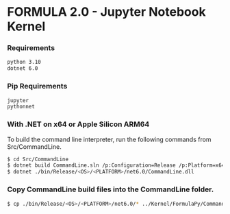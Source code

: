 # FORMULA 2.0 - Jupyter Notebook Kernel

### Requirements
```bash
python 3.10
dotnet 6.0
```

### Pip Requirements
```bash
jupyter
pythonnet
```

### With .NET on x64 or Apple Silicon ARM64
To build the command line interpreter, run the following commands from Src/CommandLine.

```bash
$ cd Src/CommandLine
$ dotnet build CommandLine.sln /p:Configuration=Release /p:Platform=x64|ARM64
$ dotnet ./bin/Release/<OS>/<PLATFORM>/net6.0/CommandLine.dll
```

### Copy CommandLine build files into the CommandLine folder.
```bash
$ cp ./bin/Release/<OS>/<PLATFORM>/net6.0/* ../Kernel/FormulaPy/CommandLine
```